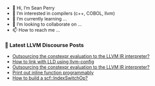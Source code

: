 - 👋 Hi, I’m Sean Perry
- 👀 I’m interested in compilers (c++, COBOL, llvm)
- 🌱 I’m currently learning ...
- 💞️ I’m looking to collaborate on ...
- 📫 How to reach me ...

<!---
s66perry/s66perry is a ✨ special ✨ repository because its `README.md` (this file) appears on your GitHub profile.
You can click the Preview link to take a look at your changes.
--->
### 📕 Latest LLVM Discourse Posts

<!-- DISCOURSE-LLVM:START -->
- [Outsourcing the constexpr evaluation to the LLVM IR interpreter?](https://discourse.llvm.org/t/outsourcing-the-constexpr-evaluation-to-the-llvm-ir-interpreter/68569#post_4)
- [How to link with LLD using llvm-config](https://discourse.llvm.org/t/how-to-link-with-lld-using-llvm-config/68571#post_2)
- [Outsourcing the constexpr evaluation to the LLVM IR interpreter?](https://discourse.llvm.org/t/outsourcing-the-constexpr-evaluation-to-the-llvm-ir-interpreter/68569#post_3)
- [Print out inline function programmably](https://discourse.llvm.org/t/print-out-inline-function-programmably/68576#post_2)
- [How to build a scf::IndexSwitchOp?](https://discourse.llvm.org/t/how-to-build-a-scf-indexswitchop/68546#post_11)
<!-- DISCOURSE-LLVM:END -->
